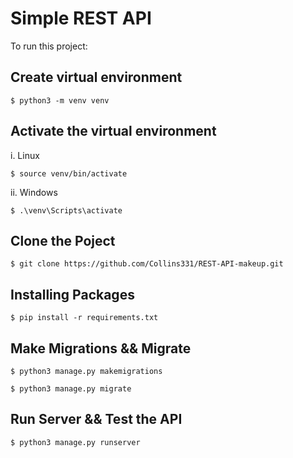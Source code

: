 # Simple REST API
To run this project:
## Create virtual environment
```
$ python3 -m venv venv
```
## Activate the virtual environment
i. Linux
```
$ source venv/bin/activate
```

ii. Windows
```
$ .\venv\Scripts\activate
```

## Clone the Poject
```
$ git clone https://github.com/Collins331/REST-API-makeup.git
```

## Installing Packages
```
$ pip install -r requirements.txt
```

## Make Migrations && Migrate

```
$ python3 manage.py makemigrations

$ python3 manage.py migrate
```


## Run Server && Test the API
```
$ python3 manage.py runserver
```

